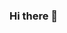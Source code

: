 ### Hi there 👋

<!--
**Cloudnight117/Cloudnight117** is a ✨ _special_ ✨ repository because its `README.md` (this file) appears on your GitHub profile.

Here are some ideas to get you started:

- 🔭 I’m currently working on ...
- 🌱 I’m currently learning web development
- 👯 I’m looking to collaborate on ...
- 🤔 I’m looking for help with someone to teach me
- 💬 Ask me about ...
- 📫 How to reach me: ...  ispahaniansabbir117@gmail.com
- 😄 Pronouns: ...
- ⚡ Fun fact: ...
-->

